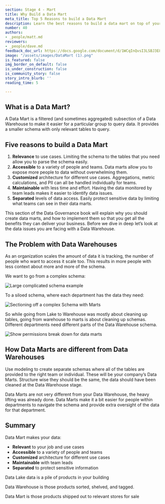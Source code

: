 ```yaml
---
section: Stage 4 - Mart
title: Why Build a Data Mart
meta_title: Top 5 Reasons to build a Data Mart
description: Learn the best reasons to build a data mart on top of your data warehouse
number: 40
authors:
- _people/matt.md
reviewers:
- _people/dave.md
feedback_doc_url: https://docs.google.com/document/d/1WCqInQvsI3LSBJ3E8Af1Sfmsl2EK5DWlzQgSPeWVmDU/edit?usp=sharing
image: "/assets/images/DataMart (1).png"
is_featured: false
img_border_on_default: false
is_under_construction: false
is_community_story: false
story_intro_blurb: ''
reading_time: 5

---
```

## What is a Data Mart?

A Data Mart is a filtered (and sometimes aggregated) subsection of a Data Warehouse to make it easier for a particular group to query data. It provides a smaller schema with only relevant tables to query.

## Five reasons to build a Data Mart

1. **Relevance** to use cases. Limiting the schema to the tables that you need allow you to parse the schema easily.
2. **Accessible** to a variety of people and teams. Data marts allow you to expose more people to data without overwhelming them.
3. **Customized** architecture for different use cases. Aggregations, metric calculations, and PII can all be handled individually for teams.
4. **Maintainable** with less time and effort. Having the data monitored by team leads makes it easier to identify data issues.
5. **Separated** levels of data access. Easily protect sensitive data by limiting what teams can see in their data marts.

This section of the Data Governance book will explain why you should create data marts, and how to implement them so that you get all the benefits they can deliver your business. Before we dive in deep let’s look at the data issues you are facing with a Data Warehouse.

## The Problem with Data Warehouses

As an organization scales the amount of data it is tracking, the number of people who want to access it scale too. This results in more people with less context about more and more of the schema.

We want to go from a complex schema:

![Large complicated schema example](/assets/images/ComplexSchema.png "Complex Schema")

To a siloed schema, where each department has the data they need:

![Sectioning off a complex Schema with Marts](/assets/images/ComplexSchemaDataMart.png "Complex Schema with Marts")

So while going from Lake to Warehouse was mostly about cleaning up tables, going from warehouse to marts is about cleaning up schemas. Different departments need different parts of the Data Warehouse schema.

![Show permissions break down for data marts](/assets/images/DataMartGrid.png "Data Mart Grid")

## How Data Marts are different from Data Warehouses

Use modeling to create separate schemas where all of the tables are provided to the right team or individual. These will be your company’s Data Marts. Structure wise they should be the same, the data should have been cleaned at the Data Warehouse stage.

Data Marts are not very different from your Data Warehouse, the heavy lifting was already done. Data Marts make it a bit easier for people within departments to navigate the schema and provide extra oversight of the data for that department.

## Summary

Data Mart makes your data:

* **Relevant** to your job and use cases
* **Accessible** to a variety of people and teams
* **Customized** architecture for different use cases
* **Maintainable** with team leads
* **Separated** to protect sensitive information

Data Lake data is a pile of products in your building

Data Warehouse is those products sorted, shelved, and tagged.

Data Mart is those products shipped out to relevant stores for sale